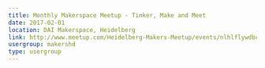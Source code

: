 ```yaml
---
title: Monthly Makerspace Meetup - Tinker, Make and Meet
date: 2017-02-01
location: DAI Makerspace, Heidelberg
link: http://www.meetup.com/Heidelberg-Makers-Meetup/events/nlhlflywdbcb/
usergroup: makershd
type: usergroup
---
```

